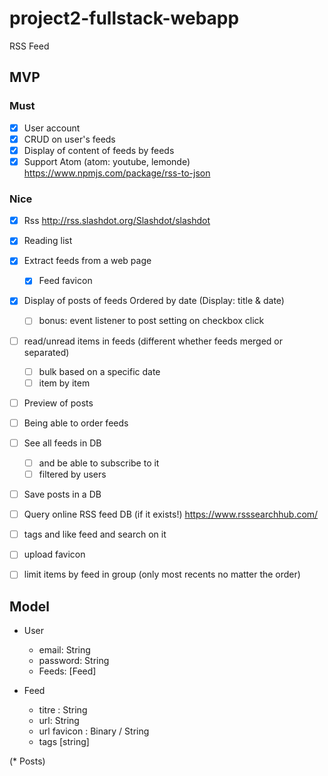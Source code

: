 # project2-fullstack-webapp

RSS Feed

## MVP

### Must

* [x] User account
* [x] CRUD on user's feeds
* [x] Display of content of feeds by feeds
* [x] Support Atom (atom: youtube, lemonde) https://www.npmjs.com/package/rss-to-json

### Nice


* [x] Rss http://rss.slashdot.org/Slashdot/slashdot
* [x] Reading list
* [x] Extract feeds from a web page
    * [x] Feed favicon
* [x] Display of posts of feeds Ordered by date (Display: title & date)
    * [ ] bonus: event listener to post setting on checkbox click
* [ ] read/unread items in feeds (different whether feeds merged or separated)
    * [ ] bulk based on a specific date
    * [ ] item by item
* [ ] Preview of posts
* [ ] Being able to order feeds
* [ ] See all feeds in DB
    * [ ] and be able to subscribe to it
    * [ ] filtered by users
* [ ] Save posts in a DB
* [ ] Query online RSS feed DB (if it exists!) https://www.rsssearchhub.com/
* [ ] tags and like feed and search on it
* [ ] upload favicon
* [ ] limit items by feed in group (only most recents no matter the order)


## Model

* User
    * email: String
    * password: String
    * Feeds: [Feed]

* Feed
    * titre : String
    * url: String
    * url favicon : Binary / String
    * tags [string]

(* Posts)

<link rel="stylesheet" href="https://cdn.jsdelivr.net/npm/@picocss/pico@1/css/pico.min.css">